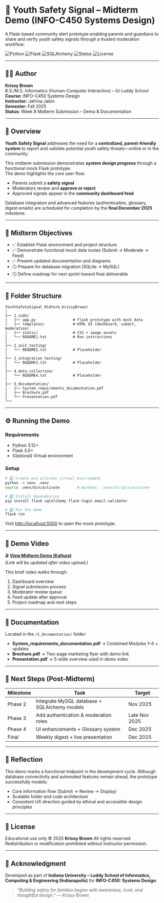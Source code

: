 # 🧠 Youth Safety Signal – Midterm Demo (INFO-C450 Systems Design)

A Flask-based community alert prototype enabling parents and guardians to share and verify youth safety signals through a trusted moderation workflow.

![Python](https://img.shields.io/badge/Python-3.12-blue.svg)
![Flask](https://img.shields.io/badge/Flask-3.0-lightgrey.svg)
![SQLAlchemy](https://img.shields.io/badge/SQLAlchemy-2.0-red.svg)
![Status](https://img.shields.io/badge/Status-In_Progress-yellow.svg)
![License](https://img.shields.io/badge/License-Educational-lightgrey.svg)

---

## 👩‍💻 Author
**Krissy Brown**  
B.S./M.S. Informatics (Human-Computer Interaction) – IU Luddy School  
**Course:** INFO-C450 Systems Design  
**Instructor:** Jafrina Jabin  
**Semester:** Fall 2025  
**Status:** Week 8 Midterm Submission – Demo & Documentation  

---

## 🧭 Overview
**Youth Safety Signal** addresses the need for a **centralized, parent-friendly system** to report and validate potential youth safety threats—online or in the community.  

This midterm submission demonstrates **system design progress** through a functional mock Flask prototype.  
The demo highlights the core user flow:
- Parents submit a **safety signal**  
- Moderators review and **approve or reject**  
- Approved signals appear in the **community dashboard feed**

Database integration and advanced features (authentication, glossary, digest emails) are scheduled for completion by the **final December 2025** milestone.

---

## 🎯 Midterm Objectives
- ✅ Establish Flask environment and project structure  
- ✅ Demonstrate functional mock data routes (Submit → Moderate → Feed)  
- ✅ Present updated documentation and diagrams  
- 🕓 Prepare for database migration (SQLite → MySQL)  
- 🕓 Define roadmap for next sprint toward final deliverable  

---

## 🧩 Folder Structure
```text
YouthSafetySignal_Midterm_KrissyBrown/
│
├── 1_code/
│   ├── app.py                 # Flask prototype with mock data
│   ├── templates/             # HTML UI (dashboard, submit, moderation)
│   ├── static/                # CSS + image assets
│   └── README1.txt            # Run instructions
│
├── 2_unit_testing/
│   └── README2.txt            # Placeholder
│
├── 3_integration_testing/
│   └── README3.txt            # Placeholder
│
├── 4_data_collection/
│   └── README4.txt            # Placeholder
│
├── 5_documentation/
│   ├── System_requirements_documentation.pdf
│   ├── Brochure.pdf
│   └── Presentation.pdf
└── 
````

---

## ⚙️ Running the Demo

### Requirements

* Python 3.12+
* Flask 3.0+
* (Optional) Virtual environment

### Setup

```bash
# 1️⃣ Create and activate virtual environment
python -m venv .venv
source .venv/bin/activate        # Windows: .venv\Scripts\activate

# 2️⃣ Install dependencies
pip install flask sqlalchemy flask-login email-validator

# 3️⃣ Run the demo
flask run
```

Visit [http://localhost:5000](http://localhost:5000) to open the mock prototype.

---

## 🎥 Demo Video

🎬 **[View Midterm Demo (Kaltura)](https://placeholder.link)**  
*(Link will be updated after video upload.)*

This brief video walks through:

1. Dashboard overview
2. Signal submission process
3. Moderator review queue
4. Feed update after approval
5. Project roadmap and next steps

---

## 📄 Documentation

Located in the `/5_documentation/` folder:

* **System_requirements_documentation.pdf** → Combined Modules 1–4 + updates
* **Brochure.pdf** → Two-page marketing flyer with demo link
* **Presentation.pdf** → 5-slide overview used in demo video

---

## 🔮 Next Steps (Post-Midterm)

| Milestone | Task                                         | Target        |
| --------- | -------------------------------------------- | ------------- |
| Phase 2   | Integrate MySQL database + SQLAlchemy models | Nov 2025      |
| Phase 3   | Add authentication & moderation roles        | Late Nov 2025 |
| Phase 4   | UI enhancements + Glossary system            | Dec 2025      |
| Final     | Weekly digest + live presentation            | Dec 2025      |

---

## 🧠 Reflection

This demo marks a functional midpoint in the development cycle.
Although database connectivity and automated features remain ahead, the prototype successfully models:

* Core information flow (Submit → Review → Display)
* Scalable folder and code architecture
* Consistent UX direction guided by ethical and accessible design principles

---

## 📜 License

Educational use only © 2025 **Krissy Brown**
All rights reserved.
Redistribution or modification prohibited without instructor permission.

---

## 🩵 Acknowledgment

Developed as part of **Indiana University – Luddy School of Informatics, Computing & Engineering (Indianapolis)**
for **INFO-C450: Systems Design**.

> *“Building safety for families begins with awareness, trust, and thoughtful design.”*
> — Krissy Brown
